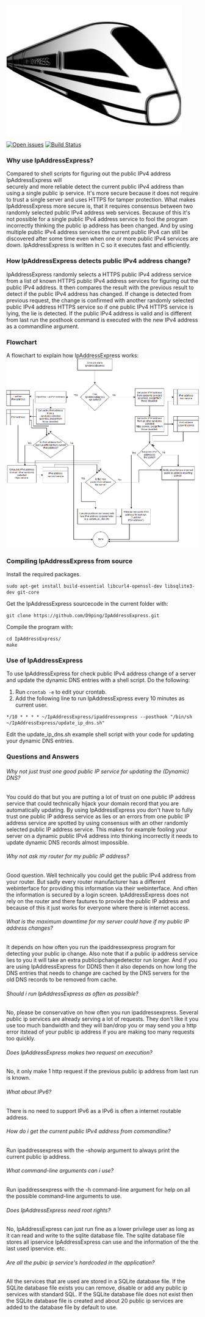 ![IpAddressExpress logo](docs/logo.png?raw=true "IpAddressExpress")

[<img src="https://img.shields.io/github/issues/D9ping/IpAddressExpress.svg?style=flat-square" alt="Open issues" />](https://github.com/D9ping/IpAddressExpress/issues) 
[![Build Status](https://travis-ci.org/D9ping/IpAddressExpress.svg?branch=master)](https://travis-ci.org/D9ping/IpAddressExpress)
### Why use IpAddressExpress?
Compared to shell scripts for figuring out the public IPv4 address IpAddressExpress will  
securely and more reliable detect the current public IPv4 address than using a single public ip service.
It's more secure because it does not require to trust a single server and uses HTTPS for tamper protection.
What makes IpAddressExpress more secure is, that it requires consensus between two randomly selected public IPv4 address web services.
Because of this it's not possible for a single public IPv4 address service to fool the program
 incorrectly thinking the public ip address has been changed.
And by using multiple public IPv4 address services the current public IPv4 can still be discovered after some time
 even when one or more public IPv4 services are down.
IpAddressExpress is written in C so it executes fast and efficiently.
 
### How IpAddressExpress detects public IPv4 address change?
IpAddressExpress randomly selects a HTTPS public IPv4 address service from a list 
of known HTTPS public IPv4 address services for figuring out the public IPv4 address. 
It then compares the result with the previous result to detect if the public IPv4 address has changed. 
If change is detected from previous request, the change is confirmed with another randomly
 selected public IPv4 address HTTPS service so if one public IPv4 HTTPS service is lying, the lie is detected.
If the public IPv4 address is valid and is different from last run the posthook command is executed
 with the new IPv4 address as a commandline argument.

### Flowchart ###
A flowchart to explain how IpAddressExpress works:
![flowchart IpAddressExpress](https://raw.githubusercontent.com/D9ping/IpAddressExpress/master/docs/IpAddressExpress_flowchart_v3.png?raw=true)


### Compiling IpAddressExpress from source
Install the required packages.
```
sudo apt-get install build-essential libcurl4-openssl-dev libsqlite3-dev git-core
```
Get the IpAddressExpress sourcecode in the current folder with:
```
git clone https://github.com/D9ping/IpAddressExpress.git
```
Compile the program with: 
```
cd IpAddressExpress/
make
```

### Use of IpAddressExpress
To use IpAddressExpress for check public IPv4 address change of a server and update the
dynamic DNS entries with a shell script. Do the following:

1. Run ```crontab -e``` to edit your crontab. 
2. Add the following line to run IpAddressExpress every 10 minutes as current user.
```
*/10 * * * * ~/IpAddressExpress/ipaddressexpress --posthook "/bin/sh ~/IpAddressExpress/update_ip_dns.sh"
``` 
Edit the update_ip_dns.sh example shell script with your code for updating your dynamic DNS entries.


### Questions and Answers

###### Why not just trust one good public IP service for updating the (Dynamic) DNS?
You could do that but you are putting a lot of trust on one public IP address service 
 that could technically hijack your domain record that you are automatically updating.
 By using IpAddressExpress you don't have to fully trust one public IP address service as lies
 or an errors from one public IP address service are spotted by using consensus with
 an other randomly selected public IP address service. This makes for example fooling your
 server on a dynamic public IPv4 address into thinking incorrectly it needs to update 
 dynamic DNS records almost impossible.

###### Why not ask my router for my public IP address?
Good question. Well technically you could get the public IPv4 address from your router.
But sadly every router manufacturer has a different webinterface for providing this information via their webinterface.
And often the information is secured by a login screen. IpAddressExpress does not rely on the router and there fautures to provide the public IP address and because of this it just works for everyone where there is internet access.

###### What is the maximum downtime for my server could have if my public IP address changes?
It depends on how often you run the ipaddressexpress program for detecting your public ip change.
Also note that if a public ip address service lies to you it will take an extra publicipchangedetector run longer.
And if you are using IpAddressExpress for DDNS then it also depends on how long the DNS entries that needs to change are cached by the DNS servers for the old DNS records to be removed from cache.

###### Should i run IpAddressExpress as often as possible?
No, please be conservative on how often you run ipaddressexpress.
Several public ip services are already serving a lot of requests. 
They don't like it you use too much bandwidth and they will ban/drop you or may send you a http error itstead of your public ip address if you are making too many requests too quickly.

###### Does IpAddressExpress makes two request on execution? 
No, it only make 1 http request if the previous public ip address from last run is known.

###### What about IPv6?
There is no need to support IPv6 as a IPv6 is often a internet routable address.

###### How do i get the current public IPv4 address from commandline?
Run ipaddressexpress with the -showip argument to always print the current public ip address.

###### What command-line arguments can i use?
Run ipaddressexpress with the -h command-line argument for help on all the possible command-line arguments to use.

###### Does IpAddressExpress need root rights?
No, IpAddressExpress can just run fine as a lower privilege user as long as it can read and write to the sqlite database file. The sqlite database file stores all ipservice IpAddressExpress can use and the information of the the last used ipservice. etc.

###### Are all the pubic ip service's hardcoded in the application?
All the services that are used are stored in a SQLite database file. If the SQLite database file exists you can remove, disable or add any public ip services with standard SQL. If the SQLite database file does not exist then the SQLite database file is created and about 20 public ip services are added to the database file by default to use.
